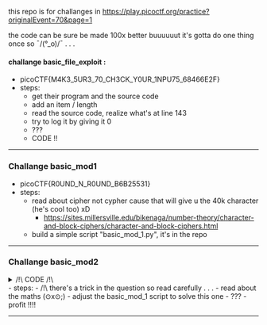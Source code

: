this repo is for challanges in https://play.picoctf.org/practice?originalEvent=70&page=1

the code can be sure be made 100x better buuuuuut it's gotta do one thing once so ¯\/(°_o)/¯ . . .

#### challange basic_file_exploit : 
- picoCTF{M4K3_5UR3_70_CH3CK_Y0UR_1NPU75_68466E2F}
- steps:
    -  get their program and the source code
    - add an item / length
    - read the source code, realize what's at line 143
    - try to log it by giving it 0
    - ???
    - CODE !!

---

### Challange basic_mod1
- picoCTF{R0UND_N_R0UND_B6B25531}
- steps:
    - read about cipher not cypher cause that will give u the 40k character (he's cool too) xD
        - https://sites.millersville.edu/bikenaga/number-theory/character-and-block-ciphers/character-and-block-ciphers.html
    - build a simple script "basic_mod_1.py", it's in the repo

---

### Challange basic_mod2
<details>
<summary>/!\ CODE /!\ </summary>
    <div class="center"> 
        picoCTF{1NV3R53LY_H4RD_8A05D939}
    </div>
</details>
- steps:
    - /!\ there's a trick in the question so read carefully . . . 
    - read about the maths (⊙x⊙;)
    - adjust the basic_mod_1 script to solve this one
    - ???
    - profit !!!! 

--- 